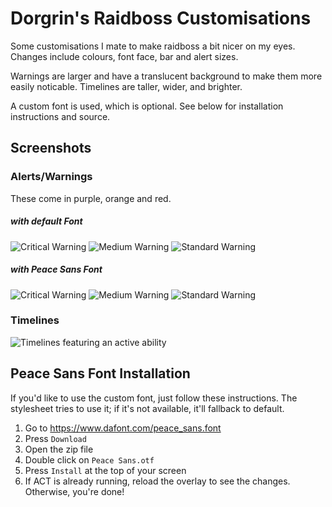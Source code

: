 # Dorgrin's Raidboss Customisations
Some customisations I mate to make raidboss a bit nicer on my eyes. Changes include colours, font face, bar and alert sizes.

Warnings are larger and have a translucent background to make them more easily noticable. Timelines are taller, wider, and brighter.

A custom font is used, which is optional. See below for installation instructions and source.

## Screenshots
### Alerts/Warnings
These come in purple, orange and red.

##### with default Font
![Critical Warning](https://imgur.com/BOqm6cY)
![Medium Warning](https://imgur.com/ZE8VI04)
![Standard Warning](https://imgur.com/m3YAip4)

##### with Peace Sans Font
![Critical Warning](https://imgur.com/EbuHsMV)
![Medium Warning](https://imgur.com/70qDlv3)
![Standard Warning](https://imgur.com/khnZb3Z)

### Timelines
![Timelines featuring an active ability](https://imgur.com/XScpnXi)

## Peace Sans Font Installation
If you'd like to use the custom font, just follow these instructions. The stylesheet tries to use it; if it's not available, it'll fallback to default.
1. Go to https://www.dafont.com/peace_sans.font
2. Press `Download`
3. Open the zip file
4. Double click on `Peace Sans.otf`
5. Press `Install` at the top of your screen
6. If ACT is already running, reload the overlay to see the changes. Otherwise, you're done!
